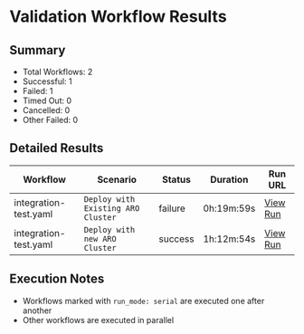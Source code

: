 # Validation Workflow Results

## Summary
- Total Workflows: 2
- Successful: 1
- Failed: 1
- Timed Out: 0
- Cancelled: 0
- Other Failed: 0

## Detailed Results

| Workflow | Scenario | Status | Duration | Run URL |
|----------|----------|---------|-----------|----------|
| integration-test.yaml | `Deploy with Existing ARO Cluster` | failure | 0h:19m:59s | [View Run](https://github.com/azure-javaee/azure.liberty.aro/actions/runs/17198975664) |
| integration-test.yaml | `Deploy with new ARO Cluster` | success | 1h:12m:54s | [View Run](https://github.com/azure-javaee/azure.liberty.aro/actions/runs/17199259119) |


## Execution Notes
- Workflows marked with `run_mode: serial` are executed one after another
- Other workflows are executed in parallel
